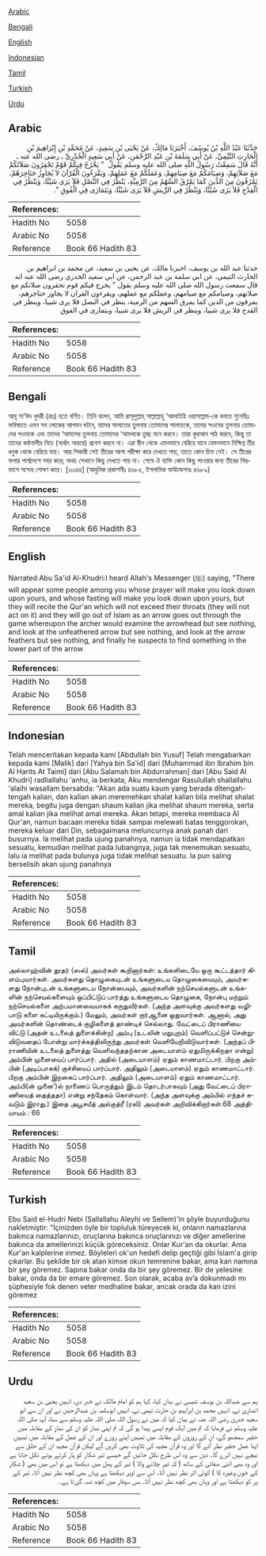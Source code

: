 [Arabic](#arabic)

[Bengali](#bengali)

[English](#english)

[Indonesian](#indonesian)

[Tamil](#tamil)

[Turkish](#turkish)

[Urdu](#urdu)

## Arabic


<div dir="rtl" lang="ar" style={{fontSize:'larger',backgroundColor:'#f8f9fa',padding:20}}>
حَدَّثَنَا عَبْدُ اللَّهِ بْنُ يُوسُفَ، أَخْبَرَنَا مَالِكٌ، عَنْ يَحْيَى بْنِ سَعِيدٍ، عَنْ مُحَمَّدِ بْنِ إِبْرَاهِيمَ بْنِ الْحَارِثِ التَّيْمِيِّ، عَنْ أَبِي سَلَمَةَ بْنِ عَبْدِ الرَّحْمَنِ، عَنْ أَبِي سَعِيدٍ الْخُدْرِيِّ ـ رضى الله عنه ـ أَنَّهُ قَالَ سَمِعْتُ رَسُولَ اللَّهِ صلى الله عليه وسلم يَقُولُ ‏ "‏ يَخْرُجُ فِيكُمْ قَوْمٌ تَحْقِرُونَ صَلاَتَكُمْ مَعَ صَلاَتِهِمْ، وَصِيَامَكُمْ مَعَ صِيَامِهِمْ، وَعَمَلَكُمْ مَعَ عَمَلِهِمْ، وَيَقْرَءُونَ الْقُرْآنَ لاَ يُجَاوِزُ حَنَاجِرَهُمْ، يَمْرُقُونَ مِنَ الدِّينَ كَمَا يَمْرُقُ السَّهْمُ مِنَ الرَّمِيَّةِ، يَنْظُرُ فِي النَّصْلِ فَلاَ يَرَى شَيْئًا، وَيَنْظُرُ فِي الْقِدْحِ فَلاَ يَرَى شَيْئًا، وَيَنْظُرُ فِي الرِّيشِ فَلاَ يَرَى شَيْئًا، وَيَتَمَارَى فِي الْفُوقِ ‏"‏‏.‏
</div>
<div style={{backgroundColor:'#f8f9fa',padding:20, marginBottom: 10}}><table> <thead> <tr> <th>References:</th> <th></th> </tr> </thead> <tbody><tr><td>Hadith No</td><td>5058</td></tr><tr><td>Arabic No</td><td>5058</td></tr><tr><td>Reference</td><td>Book 66 Hadith 83</td></tr></tbody></table></div>


<div dir="rtl" lang="ar" style={{fontSize:'larger',backgroundColor:'#f8f9fa',padding:20}}>
حدثنا عبد الله بن يوسف، اخبرنا مالك، عن يحيى بن سعيد، عن محمد بن ابراهيم بن الحارث التيمي، عن ابي سلمة بن عبد الرحمن، عن ابي سعيد الخدري رضى الله عنه انه قال سمعت رسول الله صلى الله عليه وسلم يقول " يخرج فيكم قوم تحقرون صلاتكم مع صلاتهم، وصيامكم مع صيامهم، وعملكم مع عملهم، ويقرءون القران لا يجاوز حناجرهم، يمرقون من الدين كما يمرق السهم من الرمية، ينظر في النصل فلا يرى شييا، وينظر في القدح فلا يرى شييا، وينظر في الريش فلا يرى شييا، ويتمارى في الفوق
</div>
<div style={{backgroundColor:'#f8f9fa',padding:20, marginBottom: 10}}><table> <thead> <tr> <th>References:</th> <th></th> </tr> </thead> <tbody><tr><td>Hadith No</td><td>5058</td></tr><tr><td>Arabic No</td><td>5058</td></tr><tr><td>Reference</td><td>Book 66 Hadith 83</td></tr></tbody></table></div>

## Bengali


<div dir="ltr" lang="bn" style={{fontSize:'larger',backgroundColor:'#f8f9fa',padding:20}}>
আবূ সা‘ঈদ খুদরী (রাঃ) হতে বর্ণিত। তিনি বলেন, আমি রাসূলুল্লাহ্ সাল্লাল্লাহু ‘আলাইহি ওয়াসাল্লাম-কে বলতে শুনেছিঃ ভবিষ্যতে এমন সব লোকের আগমন ঘটবে, যাদের সালাতের তুলনায় তোমাদের সালাতকে, তাদের সওমের তুলনায় তোমাদের সওমকে এবং তাদের ‘আমলের তুলনায় তোমাদের ‘আমলকে তুচ্ছ মনে করবে। তারা কুরআন পাঠ করবে, কিন্তু তা তাদের কণ্ঠনালীর নিচে (অর্থাৎ অন্তরে) প্রবেশ করবে না। এরা দ্বীন থেকে এমনভাবে বেরিয়ে যাবে যেমনভাবে নিক্ষিপ্ত তীর ধনুক থেকে বেরিয়ে যায়। আর শিকারী সেই তীরের আগা পরীক্ষা করে দেখতে পায়, তাতে কোন চিহ্ন নেই। সে তীরের ফলার পার্শ্বদেশে নযর করে; অথচ সেখানে কিছু দেখতে পায় না। শেষে ঐ ব্যক্তি কোন কিছু পাওয়ার জন্য তীরের নিম্নভাগে সন্দেহ পোষণ করে। [৩৩৪৪] (আধুনিক প্রকাশনীঃ ৪৬৮৫, ইসলামিক ফাউন্ডেশনঃ ৪৬৮৯)
</div>
<div style={{backgroundColor:'#f8f9fa',padding:20, marginBottom: 10}}><table> <thead> <tr> <th>References:</th> <th></th> </tr> </thead> <tbody><tr><td>Hadith No</td><td>5058</td></tr><tr><td>Arabic No</td><td>5058</td></tr><tr><td>Reference</td><td>Book 66 Hadith 83</td></tr></tbody></table></div>

## English


<div dir="ltr" lang="en" style={{fontSize:'larger',backgroundColor:'#f8f9fa',padding:20}}>
Narrated Abu Sa'id Al-Khudri:I heard Allah's Messenger (ﷺ) saying, "There will appear some people among you whose prayer will make you look down upon yours, and whose fasting will make you look down upon yours, but they will recite the Qur'an which will not exceed their throats (they will not act on it) and they will go out of Islam as an arrow goes out through the game whereupon the archer would examine the arrowhead but see nothing, and look at the unfeathered arrow but see nothing, and look at the arrow feathers but see nothing, and finally he suspects to find something in the lower part of the arrow
</div>
<div style={{backgroundColor:'#f8f9fa',padding:20, marginBottom: 10}}><table> <thead> <tr> <th>References:</th> <th></th> </tr> </thead> <tbody><tr><td>Hadith No</td><td>5058</td></tr><tr><td>Arabic No</td><td>5058</td></tr><tr><td>Reference</td><td>Book 66 Hadith 83</td></tr></tbody></table></div>

## Indonesian


<div dir="ltr" lang="id" style={{fontSize:'larger',backgroundColor:'#f8f9fa',padding:20}}>
Telah menceritakan kepada kami [Abdullah bin Yusuf] Telah mengabarkan kepada kami [Malik] dari [Yahya bin Sa'id] dari [Muhammad ibn Ibrahim bin Al Harits At Taimi] dari [Abu Salamah bin Abdurrahman] dari [Abu Said Al Khudri] radliallahu 'anhu, ia berkata; Aku mendengar Rasulullah shallallahu 'alaihi wasallam bersabda: "Akan ada suatu kaum yang berada ditengah-tengah kalian, dan kalian akan meremehkan shalat kalian bila melihat shalat mereka, begitu juga dengan shaum kalian jika melihat shaum mereka, serta amal kalian jika melihat amal mereka. Akan tetapi, mereka membaca Al Qur'an, namun bacaan mereka tidak sampai melewati batas tenggorokan, mereka keluar dari Din, sebagaimana meluncurnya anak panah dari busurnya. Ia melihat pada ujung panahnya, namun ia tidak mendapatkan sesuatu, kemudian melihat pada lubangnya, juga tak menemukan sesuatu, lalu ia melihat pada bulunya juga tidak melihat sesuatu. Ia pun saling berselisih akan ujung panahnya
</div>
<div style={{backgroundColor:'#f8f9fa',padding:20, marginBottom: 10}}><table> <thead> <tr> <th>References:</th> <th></th> </tr> </thead> <tbody><tr><td>Hadith No</td><td>5058</td></tr><tr><td>Arabic No</td><td>5058</td></tr><tr><td>Reference</td><td>Book 66 Hadith 83</td></tr></tbody></table></div>

## Tamil


<div dir="ltr" lang="ta" style={{fontSize:'larger',backgroundColor:'#f8f9fa',padding:20}}>
அல்லாஹ்வின் தூதர் (ஸல்) அவர்கள் கூறினார்கள்: உங்களிடையே ஒரு கூட்டத்தார் கிளம்புவார்கள். அவர்களது தொழுகையுடன் உங்களுடைய தொழுகையையும், அவர்களது நோன்புடன் உங்களுடைய நோன்பையும், அவர்களின் நற்செயல்களுடன் உங்களின் நற்செயல்களையும் ஒப்பிட்டுப் பார்த்து உங்களுடைய தொழுகை, நோன்பு மற்றும் நற்செயல்களை அற்பமானவையாகக் கருதுவீர்கள். (அந்த அளவுக்கு அவர்களது வழிபாடு களை கட்டியிருக்கும்.) மேலும், அவர்கள் குர்ஆனை ஓதுவார்கள். ஆனால், அது அவர்களின் தொண்டைக் குழிகளைத் தாண்டிச் செல்லாது. வேட்டைப் பிராணியை விட்டு (அதன் உடலைத் துளைக்கின்ற) அம்பு (உடலின் மறுபுறம்) வெளிப்பட்டுச் சென்றுவிடுவதைப் போன்று மார்க்கத்திலிருந்து அவர்கள் வெளியேறிவிடுவார்கள். (அந்தப் பிராணியின் உடலைத் துளைத்து வெளிவந்ததற்கான அடையாளம் ஏதுமிருக்கிறதா என்று) அம்பின் முனையைப் பார்ப்பார். அதில் (அடையாளம்) ஏதும் காணமாட்டார். பிறகு அம்பின் (அடிப்பாகக்) குச்சியைப் பார்ப்பார். அதிலும் (அடையாளம்) ஏதும் காணமாட்டார். பிறகு அம்பின் இறகைப் பார்ப்பார். அதிலும் (அடையாளம்) ஏதும் காணமாட்டார். அம்பி(ன் முனை’)ல் நாணைப் பொருத்தும் இடம் தொடர்பாகவும் (அது வேட்டைப் பிராணியைத் தைத்ததா) என்று சந்தேகம் கொள்வார். (அந்த அளவுக்கு அம்பில் எந்தச் சுவடும் இராது.) இதை அபூசயீத் அல்குத்ரீ (ரலி) அவர்கள் அறிவிக்கிறார்கள்.68 அத்தியாயம் : 66
</div>
<div style={{backgroundColor:'#f8f9fa',padding:20, marginBottom: 10}}><table> <thead> <tr> <th>References:</th> <th></th> </tr> </thead> <tbody><tr><td>Hadith No</td><td>5058</td></tr><tr><td>Arabic No</td><td>5058</td></tr><tr><td>Reference</td><td>Book 66 Hadith 83</td></tr></tbody></table></div>

## Turkish


<div dir="ltr" lang="tr" style={{fontSize:'larger',backgroundColor:'#f8f9fa',padding:20}}>
Ebu Said el-Hudri Nebi (Sallallahu Aleyhi ve Sellem)'in şöyle buyurduğunu nakletmiştir: "İçinizden öyle bir topluluk türeyecek ki, onların namazlarına bakınca namazlarınızı, oruçlarına bakınca oruçlarınızı ve diğer amellerine bakınca da amellerinizi küçük göreceksiniz. Onlar Kur'an da okurlar. Ama Kur'an kalplerine inmez. Böyleleri ok'un hedefi delip geçtiği gibi İslam'a girip çıkarlar. Bu şekilde bir ok atan kimse okun temrenine bakar, ama kan namına bir şey göremez. Sapına bakar onda da bir şey göremez. Bir de yelesine bakar, onda da bir emare göremez. Son olarak, acaba av’a dokunmadı mı şüphesiyle fok denen veter medhaline bakar, ancak orada da kan izini göremez
</div>
<div style={{backgroundColor:'#f8f9fa',padding:20, marginBottom: 10}}><table> <thead> <tr> <th>References:</th> <th></th> </tr> </thead> <tbody><tr><td>Hadith No</td><td>5058</td></tr><tr><td>Arabic No</td><td>5058</td></tr><tr><td>Reference</td><td>Book 66 Hadith 83</td></tr></tbody></table></div>

## Urdu


<div dir="rtl" lang="ur" style={{fontSize:'larger',backgroundColor:'#f8f9fa',padding:20}}>
ہم سے عبداللہ بن یوسف تنیسی نے بیان کیا، کہا ہم کو امام مالک نے خبر دی، انہیں یحییٰ بن سعید انصاری نے، انہیں محمد بن ابراہیم بن حارث تیمی نے، انہیں ابوسلمہ بن عبدالرحمٰن نے اور ان سے ابو سعید خدری رضی اللہ عنہ نے بیان کیا کہ میں نے رسول اللہ صلی اللہ علیہ وسلم سے سنا، آپ صلی اللہ علیہ وسلم نے فرمایا کہ تم میں ایک قوم ایسی پیدا ہو گی کہ تم اپنی نماز کو ان کی نماز کے مقابلہ میں حقیر سمجھو گے، ان کے روزوں کے مقابلہ میں تمہیں اپنے روزے اور ان کے عمل کے مقابلہ میں تمہیں اپنا عمل حقیر نظر آئے گا اور وہ قرآن مجید کی تلاوت بھی کریں گے لیکن قرآن مجید ان کے حلق سے نیچے نہیں اترے گا۔ دین سے وہ اس طرح نکل جائیں گے جیسے تیر شکار کو پار کرتے ہوئے نکل جاتا ہے اور وہ بھی اتنی صفائی کے ساتھ ( کہ تیر چلانے والا ) تیر کے پھل میں دیکھتا ہے تو اس میں بھی ( شکار کے خون وغیرہ کا ) کوئی اثر نظر نہیں آتا۔ اس سے اوپر دیکھتا ہے وہاں بھی کچھ نظر نہیں آتا۔ تیر کے پر کو دیکھتا ہے اور وہاں بھی کچھ نظر نہیں آتا۔ بس سوفار میں کچھ شبہ گزرتا ہے۔
</div>
<div style={{backgroundColor:'#f8f9fa',padding:20, marginBottom: 10}}><table> <thead> <tr> <th>References:</th> <th></th> </tr> </thead> <tbody><tr><td>Hadith No</td><td>5058</td></tr><tr><td>Arabic No</td><td>5058</td></tr><tr><td>Reference</td><td>Book 66 Hadith 83</td></tr></tbody></table></div>